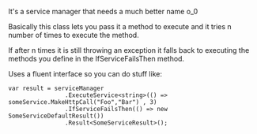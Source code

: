 It's a service manager that needs a much better name o_0

Basically this class lets you pass it a method to execute and it tries n number of times to execute the method.

If after n times it is still throwing an exception it falls back to executing the methods you define in the IfServiceFailsThen method.

Uses a fluent interface so you can do stuff like:

	var result = serviceManager
                    .ExecuteService<string>(() => someService.MakeHttpCall("Foo","Bar") , 3)
                    .IfServiceFailsThen(() => new SomeServiceDefaultResult())
                    .Result<SomeServiceResult>();